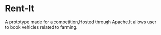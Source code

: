 # Rent-It
A prototype made for a competition,Hosted through Apache.It allows user to book vehicles related to farming.
